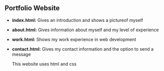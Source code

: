 ## Portfolio Website
- **index.html:** Gives an introduction and shows a pictureof myself
- **about.html:** Gives information about myself and my level of experience
- **work.html:** Shows my work experience in web development
- **contact.html:** Gives my contact information and the option to send a message

  This website uses html and css
